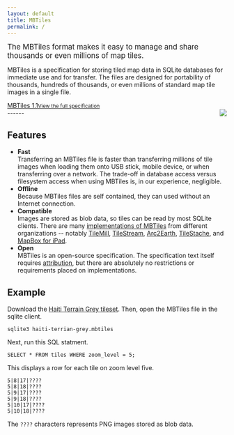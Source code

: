 ```yaml
---
layout: default
title: MBTiles
permalink: /
---
```

<div class='clearfix'>
<div class='col-2' markdown='1'>
<big>The MBTiles format makes it easy to manage and share thousands or even millions of map tiles.</big>

MBTiles is a specification for storing tiled map data in SQLite databases
for immediate use and for transfer. The files are designed for portability
of thousands, hundreds of thousands, or even millions of standard map tile
images in a single file.

<div class='centered'><a class='button' href='http://ds.io/nH1vCM'>MBTiles 1.1<small>View the full specification</small></a></div>
</div>
<img src='{{site.baseurl}}/mbtiles.png' class='centered' style='float:right;' />
</div>
------

## Features

<ul class='checklist'>
  <li class='check'><b>Fast</b><br/> Transferring an MBTiles file is faster than transferring millions of tile images when loading them onto USB stick, mobile device, or when transferring over a network. The trade-off in database access versus filesystem access when using MBTiles is, in our experience, negligible.</li>
  <li class='check'><b>Offline</b><br/> Because MBTiles files are self contained, they can used without an Internet connection.</li>
  <li class='check'><b>Compatible</b><br/> Images are stored as blob data, so tiles can be read by most SQLite clients. There are many <a href='http://ds.io/phCn8G'>implementations of MBTiles</a> from different organizations -- notably <a href='http://tilemill.com'>TileMill</a>, <a href='http://mapbox.com/#/tilestream'>TileStream</a>, <a href='http://www.arc2earth.com/'>Arc2Earth</a>, <a href='http://tilestache.org/'>TileStache</a>, and <a href='http://mapbox.com/ipad'>MapBox for iPad</a>.</li>
  <li class='check'><b>Open</b><br/> MBTiles is an open-source specification. The specification text itself requires <a href='http://ds.io/r8AtMB'>attribution</a>, but there are absolutely no restrictions or requirements placed on implementations.</li>
</ul>

## Example
Download the [Haiti Terrain Grey tileset](http://a.tiles.mapbox.com/mapbox/download/haiti-terrain-grey.mbtiles). Then, open the MBTiles file in the sqlite client.

    sqlite3 haiti-terrian-grey.mbtiles

Next, run this SQL statment.

    SELECT * FROM tiles WHERE zoom_level = 5;

This displays a row for each tile on zoom level five.

    5|8|17|????
    5|8|18|????
    5|9|17|????
    5|9|18|????
    5|10|17|????
    5|10|18|????

The `????` characters represents PNG images stored as blob data.


